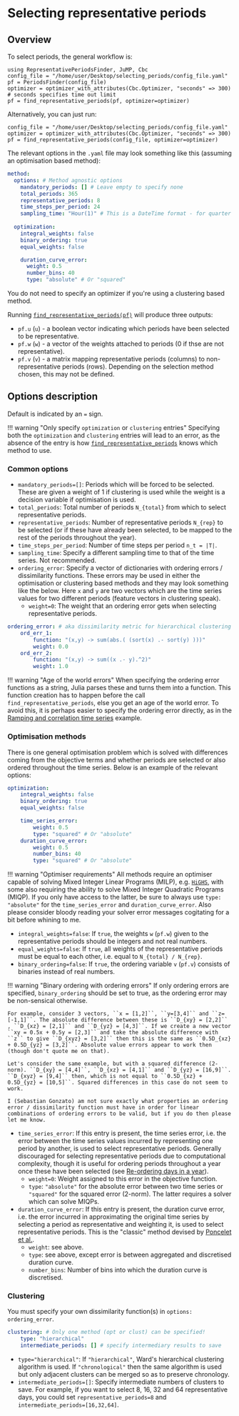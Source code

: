 # Selecting representative periods

## Overview

To select periods, the general workflow is:
```repl
using RepresentativePeriodsFinder, JuMP, Cbc
config_file = "/home/user/Desktop/selecting_periods/config_file.yaml"
pf = PeriodsFinder(config_file)
optimizer = optimizer_with_attributes(Cbc.Optimizer, "seconds" => 300) # seconds specifies time out limit
pf = find_representative_periods(pf, optimizer=optimizer)
```

Alternatively, you can just run:
```repl
config_file = "/home/user/Desktop/selecting_periods/config_file.yaml"
optimizer = optimizer_with_attributes(Cbc.Optimizer, "seconds" => 300)
pf = find_representative_periods(config_file, optimizer=optimizer)
```

The relevant options in the `.yaml` file may look something like this (assuming an optimisation based method):

```yaml
method:
  options: # Method agnostic options
    mandatory_periods: [] # Leave empty to specify none
    total_periods: 365
    representative_periods: 8
    time_steps_per_period: 24
    sampling_time: "Hour(1)" # This is a DateTime format - for quarter hours, Hour(0.25)
  
  optimization:
    integral_weights: false
    binary_ordering: true
    equal_weights: false

    duration_curve_error:
      weight: 0.5
      number_bins: 40
      type: "absolute" # Or "squared"
```

You do not need to specify an optimizer if you're using a clustering based method.

Running [`find_representative_periods(pf)`](@ref) will produce three outputs:
* `pf.u` (``u``) - a boolean vector indicating which periods have been selected to be representative.
* `pf.w` (``w``) - a vector of the weights attached to periods (0 if thse are not representative).
* `pf.v` (``v``) - a matrix mapping representative periods (columns) to non-representative periods (rows). Depending on the selection method chosen, this may not be defined.

## Options description

Default is indicated by an `=` sign.

!!! warning "Only specify `optimization` or `clustering` entries"
    Specifying both the `optimization` and `clustering` entries will lead to an error, as the absence of the entry is how [`find_representative_periods`](@ref) knows which method to use.

### Common options

* `mandatory_periods=[]`: Periods which will be forced to be selected. These are given a weight of 1 if clustering is used while the weight is a decision variable if optimisation is used.
* `total_periods`: Total number of periods ``N_{total}`` from which to select representative periods.
* `representative_periods`: Number of representative periods ``N_{rep}`` to be selected (or if these have already been selected, to be mapped to the rest of the periods throughout the year).
* `time_steps_per_period`: Number of time steps per period ``n_t = |T|``.
* `sampling_time`: Specify a different sampling time to that of the time series. Not recommended.
* `ordering_error`: Specify a vector of dictionaries with ordering errors / dissimilarity functions. These errors may be used in either the optimisation or clustering based methods and they may look something like the below. Here `x` and `y` are two vectors which are the time series values for two different periods (feature vectors in clustering speak). 
  * `weight=0`: The weight that an ordering error gets when selecting representative periods.

```yaml    
ordering_error: # aka dissimilarity metric for hierarchical clustering
    ord_err_1:
        function: "(x,y) -> sum(abs.( (sort(x) .- sort(y) )))"
        weight: 0.0
    ord_err_2:
        function: "(x,y) -> sum((x .- y).^2)"
        weight: 1.0
```

!!! warning "Age of the world errors"
    When specifying the ordering error functions as a string, Julia parses these and turns them into a function. This function creation has to happen before the call `find_representative_periods`, else you get an age of the world error. To avoid this, it is perhaps easier to specify the ordering error directly, as in the [Ramping and correlation time series](@ref) example.

### Optimisation methods

There is one general optimisation problem which is solved with differences coming from the objective terms and whether periods are selected or also ordered throughout the time series. Below is an example of the relevant options:

```yaml
optimization:
    integral_weights: false
    binary_ordering: true
    equal_weights: false

    time_series_error:
        weight: 0.5
        type: "squared" # Or "absolute"
    duration_curve_error:
        weight: 0.5
        number_bins: 40
        type: "squared" # Or "absolute"
```

!!! warning "Optimiser requirements"
    All methods require an optimiser capable of solving Mixed Integer Linear Programs (MILP), e.g. [`HiGHS`](https://github.com/jump-dev/HiGHS.jl), with some also requiring the ability to solve Mixed Integer Quadratic Programs (MIQP). If you only have access to the latter, be sure to always use `type: "absolute"` for the `time_series_error` and `duration_curve_error`. Also please consider bloody reading your solver error messages cogitating for a bit before whining to me.

* `integral_weights=false`: If `true`, the weights ``w`` (`pf.w`) given to the representative periods should be integers and not real numbers.
* `equal_weights=false`: If `true`, all weights of the representative periods must be equal to each other, i.e. equal to ``N_{total} / N_{rep}``.
* `binary_ordering=false`: If `true`, the ordering variable ``v`` (`pf.v`) consists of binaries instead of real numbers.

!!! warning "Binary ordering with ordering errors"
    If only ordering errors are specified, `binary_ordering` should be set to true, as the ordering error may be non-sensical otherwise. 
    
    For example, consider 3 vectors, ``x = [1,2]``, ``y=[3,4]`` and ``z=[-1,1]``. The absolute difference between these is ``D_{xy} = [2,2]`` , ``D_{xz} = [2,1]`` and ``D_{yz} = [4,3]``. If we create a new vector ``xy = 0.5x + 0.5y = [2,3]`` and take the absolute difference with ``z`` to give ``D_{xyz} = [3,2]`` then this is the same as ``0.5D_{xz} + 0.5D_{yz} = [3,2]``. Absolute value errors appear to work then (though don't quote me on that).

    Let's consider the same example, but with a squared difference (2-norm). ``D_{xy} = [4,4]``, ``D_{xz} = [4,1]`` and ``D_{yz} = [16,9]``. ``D_{xyz} = [9,4]`` then, which is not equal to ``0.5D_{xz} + 0.5D_{yz} = [10,5]``. Squared differences in this case do not seem to work.
    
    I (Sebastian Gonzato) am not sure exactly what properties an ordering error / dissimilarity function must have in order for linear combinations of ordering errors to be valid, but if you do then please let me know.

* `time_series_error`: If this entry is present, the time series error, i.e. the error between the time series values incurred by representing one period by another, is used to select representative periods. Generally discouraged for selecting representative periods due to computational complexity, though it is useful for ordering periods throughout a year once these have been selected (see [Re-ordering days in a year](@ref)).
  * `weight=0`: Weight assigned to this error in the objective function.
  * `type`: `"absolute"` for the absolute error between two time series or `"squared"` for the squared error (2-norm). The latter requires a solver which can solve MIQPs.
* `duration_curve_error`: If this entry is present, the duration curve error, i.e. the error incurred in approximating the original time series by selecting a period as representative and weighting it, is used to select representative periods. This is the "classic" method devised by [Poncelet et al.]((https://www.mech.kuleuven.be/en/tme/research/energy_environment/Pdf/wp-2015-10b.pdf)).
  * `weight`: see above.
  * `type`: see above, except error is between aggregated and discretised duration curve.
  * `number_bins`: Number of bins into which the duration curve is discretised.

### Clustering

You must specify your own dissimilarity function(s) in `options: ordering_error`.

```yaml
clustering: # Only one method (opt or clust) can be specified!
    type: "hierarchical"
    intermediate_periods: [] # specify intermediary results to save
```

* `type="hierarchical"`: If `"hierarchical"`, Ward's hierarchical clustering algorithm is used. If `"chronological"` then the same algorithm is used but only adjacent clusters can be merged so as to preserve chronology.
* `intermediate_periods=[]`: Specify intermediate numbers of clusters to save. For example, if you want to select 8, 16, 32 and 64 representative days, you could set `representative_periods=8` and `intermediate_periods=[16,32,64]`.